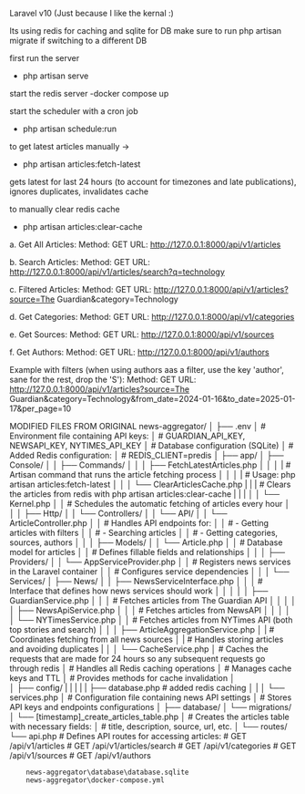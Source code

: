 Laravel v10 (Just because I like the kernal :) 

Its using redis for caching and sqlite for DB make sure to run php artisan migrate if switching to a different DB

first run the server
- php artisan serve

start the redis server
-docker compose up

start the scheduler with a cron job
- php artisan schedule:run

to get latest articles manually ->
- php artisan articles:fetch-latest

gets latest for last 24 hours (to account for timezones and late publications), ignores duplicates, invalidates cache

to manually clear redis cache
- php artisan articles:clear-cache



a. Get All Articles:
Method: GET
URL: http://127.0.0.1:8000/api/v1/articles

b. Search Articles:
Method: GET
URL: http://127.0.0.1:8000/api/v1/articles/search?q=technology

c. Filtered Articles:
Method: GET
URL: http://127.0.0.1:8000/api/v1/articles?source=The Guardian&category=Technology

d. Get Categories:
Method: GET
URL: http://127.0.0.1:8000/api/v1/categories

e. Get Sources:
Method: GET
URL: http://127.0.0.1:8000/api/v1/sources

f. Get Authors:
Method: GET
URL: http://127.0.0.1:8000/api/v1/authors

Example with filters (when using authors aas a filter, use the key 'author', sane for the rest, drop the 'S'):
Method: GET
URL: http://127.0.0.1:8000/api/v1/articles?source=The Guardian&category=Technology&from_date=2024-01-16&to_date=2025-01-17&per_page=10



MODIFIED FILES FROM ORIGINAL
news-aggregator/
│
├── .env
│   # Environment file containing API keys:
│   # GUARDIAN_API_KEY, NEWSAPI_KEY, NYTIMES_API_KEY
│   # Database configuration (SQLite)
│   # Added Redis configuration:
│   # REDIS_CLIENT=predis
│
├── app/
│   ├── Console/
│   │   ├── Commands/
│   │   │   ├── FetchLatestArticles.php
│   │   │   |    # Artisan command that runs the article fetching process
│   │   │   |    # Usage: php artisan articles:fetch-latest
│   │   │   └── ClearArticlesCache.php
|   |   |        # Clears the articles from redis with php artisan articles:clear-cache
|   |   |
│   │   └── Kernel.php
│   │       # Schedules the automatic fetching of articles every hour
│   │
│   ├── Http/
│   │   └── Controllers/
│   │       └── API/
│   │           └── ArticleController.php
│   │               # Handles API endpoints for:
│   │               # - Getting articles with filters
│   │               # - Searching articles
│   │               # - Getting categories, sources, authors
│   │
│   ├── Models/
│   │   └── Article.php
│   │       # Database model for articles
│   │       # Defines fillable fields and relationships
│   │
│   ├── Providers/
│   │   └── AppServiceProvider.php
│   │       # Registers news services in the Laravel container
│   │       # Configures service dependencies
│   │
│   └── Services/
│       ├── News/
│       │   ├── NewsServiceInterface.php
│       │   │   # Interface that defines how news services should work
│       │   │
│       │   ├── GuardianService.php
│       │   │   # Fetches articles from The Guardian API
│       │   │
│       │   ├── NewsApiService.php
│       │   │   # Fetches articles from NewsAPI
│       │   │
│       │   └── NYTimesService.php
│       │       # Fetches articles from NYTimes API (both top stories and search)
│       │
│       ├── ArticleAggregationService.php
│       |    # Coordinates fetching from all news sources
│       |    # Handles storing articles and avoiding duplicates
|       │
│       └── CacheService.php
│           # Caches the requests that are made for 24 hours so any subsequent requests go through redis
│           # Handles all Redis caching operations
│           # Manages cache keys and TTL
│           # Provides methods for cache invalidation
│           
│
├── config/
|   |
|   |
|   ├── database.php # added redis caching
│   | 
│   └── services.php
│       # Configuration file containing news API settings
│       # Stores API keys and endpoints configurations
│
├── database/
│   └── migrations/
│       └── [timestamp]_create_articles_table.php
│           # Creates the articles table with necessary fields:
│           # title, description, source, url, etc.
│
└── routes/
    └── api.php
        # Defines API routes for accessing articles:
        # GET /api/v1/articles
        # GET /api/v1/articles/search
        # GET /api/v1/categories
        # GET /api/v1/sources
        # GET /api/v1/authors


        news-aggregator\database\database.sqlite
        news-aggregator\docker-compose.yml
